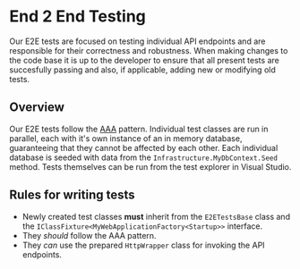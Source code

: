 # End 2 End Testing

Our E2E tests are focused on testing individual API endpoints and are responsible for their correctness and robustness. When making changes to the code base it is up to the developer to ensure that all present tests are succesfully passing and also, if applicable, adding new or modifying old tests.

## Overview

Our E2E tests follow the [AAA](https://automationpanda.com/2020/07/07/arrange-act-assert-a-pattern-for-writing-good-tests/) pattern. Individual test classes are run in parallel, each with it's own instance of an in memory database, guaranteeing that they cannot be affected by each other. Each individual database is seeded with data from the `Infrastructure.MyDbContext.Seed` method. Tests themselves can be run from the test explorer in Visual Studio.

## Rules for writing tests

* Newly created test classes **must** inherit from the `E2ETestsBase` class and the `IClassFixture<MyWebApplicationFactory<Startup>>` interface.
* They *should* follow the AAA pattern.
* They *can* use the prepared `HttpWrapper` class for invoking the API endpoints.



